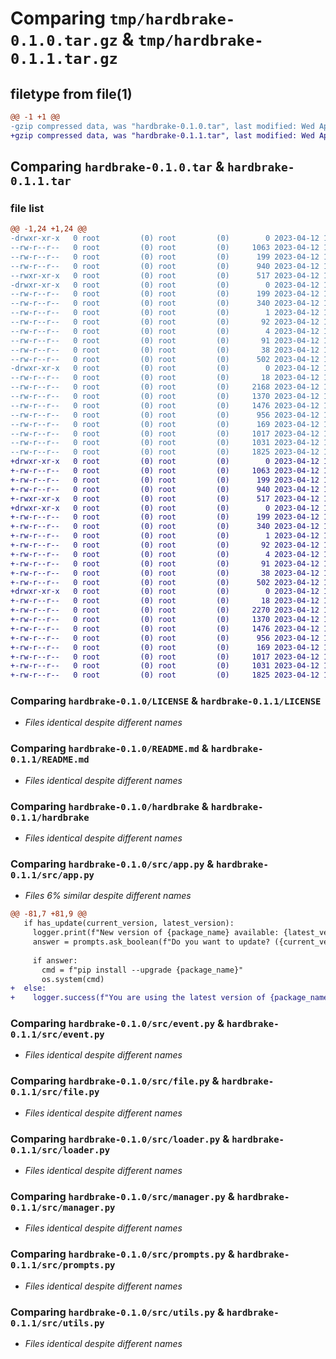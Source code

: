 # Comparing `tmp/hardbrake-0.1.0.tar.gz` & `tmp/hardbrake-0.1.1.tar.gz`

## filetype from file(1)

```diff
@@ -1 +1 @@
-gzip compressed data, was "hardbrake-0.1.0.tar", last modified: Wed Apr 12 14:54:26 2023, max compression
+gzip compressed data, was "hardbrake-0.1.1.tar", last modified: Wed Apr 12 14:57:17 2023, max compression
```

## Comparing `hardbrake-0.1.0.tar` & `hardbrake-0.1.1.tar`

### file list

```diff
@@ -1,24 +1,24 @@
-drwxr-xr-x   0 root         (0) root         (0)        0 2023-04-12 14:54:26.836010 hardbrake-0.1.0/
--rw-r--r--   0 root         (0) root         (0)     1063 2023-04-12 14:54:01.000000 hardbrake-0.1.0/LICENSE
--rw-r--r--   0 root         (0) root         (0)      199 2023-04-12 14:54:26.836010 hardbrake-0.1.0/PKG-INFO
--rw-r--r--   0 root         (0) root         (0)      940 2023-04-12 14:54:01.000000 hardbrake-0.1.0/README.md
--rwxr-xr-x   0 root         (0) root         (0)      517 2023-04-12 14:54:01.000000 hardbrake-0.1.0/hardbrake
-drwxr-xr-x   0 root         (0) root         (0)        0 2023-04-12 14:54:26.836010 hardbrake-0.1.0/hardbrake.egg-info/
--rw-r--r--   0 root         (0) root         (0)      199 2023-04-12 14:54:26.000000 hardbrake-0.1.0/hardbrake.egg-info/PKG-INFO
--rw-r--r--   0 root         (0) root         (0)      340 2023-04-12 14:54:26.000000 hardbrake-0.1.0/hardbrake.egg-info/SOURCES.txt
--rw-r--r--   0 root         (0) root         (0)        1 2023-04-12 14:54:26.000000 hardbrake-0.1.0/hardbrake.egg-info/dependency_links.txt
--rw-r--r--   0 root         (0) root         (0)       92 2023-04-12 14:54:26.000000 hardbrake-0.1.0/hardbrake.egg-info/requires.txt
--rw-r--r--   0 root         (0) root         (0)        4 2023-04-12 14:54:26.000000 hardbrake-0.1.0/hardbrake.egg-info/top_level.txt
--rw-r--r--   0 root         (0) root         (0)       91 2023-04-12 14:54:01.000000 hardbrake-0.1.0/requirements.txt
--rw-r--r--   0 root         (0) root         (0)       38 2023-04-12 14:54:26.836010 hardbrake-0.1.0/setup.cfg
--rw-r--r--   0 root         (0) root         (0)      502 2023-04-12 14:54:01.000000 hardbrake-0.1.0/setup.py
-drwxr-xr-x   0 root         (0) root         (0)        0 2023-04-12 14:54:26.836010 hardbrake-0.1.0/src/
--rw-r--r--   0 root         (0) root         (0)       18 2023-04-12 14:54:01.000000 hardbrake-0.1.0/src/__init__.py
--rw-r--r--   0 root         (0) root         (0)     2168 2023-04-12 14:54:01.000000 hardbrake-0.1.0/src/app.py
--rw-r--r--   0 root         (0) root         (0)     1370 2023-04-12 14:54:01.000000 hardbrake-0.1.0/src/event.py
--rw-r--r--   0 root         (0) root         (0)     1476 2023-04-12 14:54:01.000000 hardbrake-0.1.0/src/file.py
--rw-r--r--   0 root         (0) root         (0)      956 2023-04-12 14:54:01.000000 hardbrake-0.1.0/src/loader.py
--rw-r--r--   0 root         (0) root         (0)      169 2023-04-12 14:54:01.000000 hardbrake-0.1.0/src/logger.py
--rw-r--r--   0 root         (0) root         (0)     1017 2023-04-12 14:54:01.000000 hardbrake-0.1.0/src/manager.py
--rw-r--r--   0 root         (0) root         (0)     1031 2023-04-12 14:54:01.000000 hardbrake-0.1.0/src/prompts.py
--rw-r--r--   0 root         (0) root         (0)     1825 2023-04-12 14:54:01.000000 hardbrake-0.1.0/src/utils.py
+drwxr-xr-x   0 root         (0) root         (0)        0 2023-04-12 14:57:17.214648 hardbrake-0.1.1/
+-rw-r--r--   0 root         (0) root         (0)     1063 2023-04-12 14:56:42.000000 hardbrake-0.1.1/LICENSE
+-rw-r--r--   0 root         (0) root         (0)      199 2023-04-12 14:57:17.214648 hardbrake-0.1.1/PKG-INFO
+-rw-r--r--   0 root         (0) root         (0)      940 2023-04-12 14:56:42.000000 hardbrake-0.1.1/README.md
+-rwxr-xr-x   0 root         (0) root         (0)      517 2023-04-12 14:56:42.000000 hardbrake-0.1.1/hardbrake
+drwxr-xr-x   0 root         (0) root         (0)        0 2023-04-12 14:57:17.210648 hardbrake-0.1.1/hardbrake.egg-info/
+-rw-r--r--   0 root         (0) root         (0)      199 2023-04-12 14:57:17.000000 hardbrake-0.1.1/hardbrake.egg-info/PKG-INFO
+-rw-r--r--   0 root         (0) root         (0)      340 2023-04-12 14:57:17.000000 hardbrake-0.1.1/hardbrake.egg-info/SOURCES.txt
+-rw-r--r--   0 root         (0) root         (0)        1 2023-04-12 14:57:17.000000 hardbrake-0.1.1/hardbrake.egg-info/dependency_links.txt
+-rw-r--r--   0 root         (0) root         (0)       92 2023-04-12 14:57:17.000000 hardbrake-0.1.1/hardbrake.egg-info/requires.txt
+-rw-r--r--   0 root         (0) root         (0)        4 2023-04-12 14:57:17.000000 hardbrake-0.1.1/hardbrake.egg-info/top_level.txt
+-rw-r--r--   0 root         (0) root         (0)       91 2023-04-12 14:56:42.000000 hardbrake-0.1.1/requirements.txt
+-rw-r--r--   0 root         (0) root         (0)       38 2023-04-12 14:57:17.214648 hardbrake-0.1.1/setup.cfg
+-rw-r--r--   0 root         (0) root         (0)      502 2023-04-12 14:56:42.000000 hardbrake-0.1.1/setup.py
+drwxr-xr-x   0 root         (0) root         (0)        0 2023-04-12 14:57:17.214648 hardbrake-0.1.1/src/
+-rw-r--r--   0 root         (0) root         (0)       18 2023-04-12 14:56:42.000000 hardbrake-0.1.1/src/__init__.py
+-rw-r--r--   0 root         (0) root         (0)     2270 2023-04-12 14:56:42.000000 hardbrake-0.1.1/src/app.py
+-rw-r--r--   0 root         (0) root         (0)     1370 2023-04-12 14:56:42.000000 hardbrake-0.1.1/src/event.py
+-rw-r--r--   0 root         (0) root         (0)     1476 2023-04-12 14:56:42.000000 hardbrake-0.1.1/src/file.py
+-rw-r--r--   0 root         (0) root         (0)      956 2023-04-12 14:56:42.000000 hardbrake-0.1.1/src/loader.py
+-rw-r--r--   0 root         (0) root         (0)      169 2023-04-12 14:56:42.000000 hardbrake-0.1.1/src/logger.py
+-rw-r--r--   0 root         (0) root         (0)     1017 2023-04-12 14:56:42.000000 hardbrake-0.1.1/src/manager.py
+-rw-r--r--   0 root         (0) root         (0)     1031 2023-04-12 14:56:42.000000 hardbrake-0.1.1/src/prompts.py
+-rw-r--r--   0 root         (0) root         (0)     1825 2023-04-12 14:56:42.000000 hardbrake-0.1.1/src/utils.py
```

### Comparing `hardbrake-0.1.0/LICENSE` & `hardbrake-0.1.1/LICENSE`

 * *Files identical despite different names*

### Comparing `hardbrake-0.1.0/README.md` & `hardbrake-0.1.1/README.md`

 * *Files identical despite different names*

### Comparing `hardbrake-0.1.0/hardbrake` & `hardbrake-0.1.1/hardbrake`

 * *Files identical despite different names*

### Comparing `hardbrake-0.1.0/src/app.py` & `hardbrake-0.1.1/src/app.py`

 * *Files 6% similar despite different names*

```diff
@@ -81,7 +81,9 @@
   if has_update(current_version, latest_version):
     logger.print(f"New version of {package_name} available: {latest_version}")
     answer = prompts.ask_boolean(f"Do you want to update? ({current_version} -> {latest_version})")
 
     if answer:
       cmd = f"pip install --upgrade {package_name}"
       os.system(cmd)
+  else:
+    logger.success(f"You are using the latest version of {package_name} ({current_version})")
```

### Comparing `hardbrake-0.1.0/src/event.py` & `hardbrake-0.1.1/src/event.py`

 * *Files identical despite different names*

### Comparing `hardbrake-0.1.0/src/file.py` & `hardbrake-0.1.1/src/file.py`

 * *Files identical despite different names*

### Comparing `hardbrake-0.1.0/src/loader.py` & `hardbrake-0.1.1/src/loader.py`

 * *Files identical despite different names*

### Comparing `hardbrake-0.1.0/src/manager.py` & `hardbrake-0.1.1/src/manager.py`

 * *Files identical despite different names*

### Comparing `hardbrake-0.1.0/src/prompts.py` & `hardbrake-0.1.1/src/prompts.py`

 * *Files identical despite different names*

### Comparing `hardbrake-0.1.0/src/utils.py` & `hardbrake-0.1.1/src/utils.py`

 * *Files identical despite different names*

